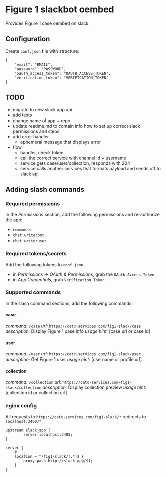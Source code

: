 # Figure 1 slackbot oembed

Provides Figure 1 case oembed on slack.

## Configuration
Create `conf.json` file with structure:

```
{
	"email": "EMAIL",
	"password": "PASSWORD",
	"oauth_access_token": "OAUTH_ACCESS_TOKEN",
	"verification_token": "VERIFICATION_TOKEN"
}
```

## TODO
- migrate to new slack app api
- add tests
- change name of app + repo
- update readme.md to contain info how to set up correct slack permissions and steps
- add error handler
	- ephemeral message that displays error
- flow
	- handler, check token
	- call the correct service with channel id + username
	- service gets case/user/collection, responds with 204
	- service calls another services that formats payload and sends off to slack api

## Adding slash commands
### Required permissions
In the *Permissions* section, add the following permissions and re-authorize the app:
- `commands`
- `chat:write:bot`
- `chat:write:user`

### Required tokens/secrets
Add the following tokens to `conf.json`
- in *Permissions* -> *OAuth & Permissions*, grab the `OAuth Access Token`
- in *App Credentials*, grab `Verification Token`


### Supported commands
In the slash command sections, add the following commands:

#### case
*command:* `/case`
*url:* `https://catc-services.com/fig1-slack/case`
*description:* Display Figure 1 case info
*usage hint:* [case url or case id]

#### user
*command:* `/user`
*url:* `https://catc-services.com/fig1-slack/user`
*description:* Get Figure 1 user
*usage hint:* [username or profile url]

#### collection
*command:* `/collection`
*url:* `https://catc-services.com/fig1-slack/collection`
*description:* Display collection preview
*usage hint:* [collection id or collection url]

### nginx config
All requests to `https://catc-services.com/fig1-slack/*` redirects to `localhost:3400/*`

```nginx
upstream slack_app {
        server localhost:3400;
}

server {
	# ...
	location ~ ^/fig1-slack/(.*)$ {
		proxy_pass http://slack_app/$1;
	}
}
```

